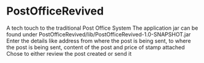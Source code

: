 # PostOfficeRevived
A tech touch to the traditional Post Office System
The application jar can be found under PostOfficeRevived/lib/PostOfficeRevived-1.0-SNAPSHOT.jar
Enter the details like address from where the post is being sent, to where the post is being sent, content of the post and price of stamp attached
Chose to either review the post created or send it 
